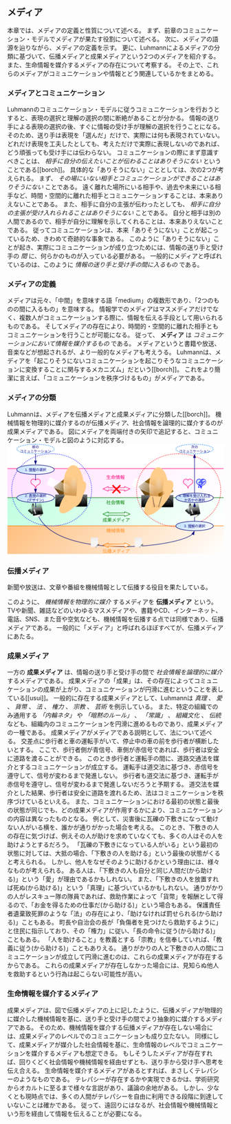 
## メディア
本章では、メディアの定義と性質について述べる。
まず、前章のコミュニケーション・モデルでメディアが果たす役割について述べる。
次に、メディアの語源を辿りながら、メディアの定義を示す。
更に、Luhmannによるメディアの分類に基づいて、伝播メディアと成果メディアという2つのメディアを紹介する。
また、生命情報を媒介するメディアの存在について考察する。
その上で、これらのメディアがコミュニケーションや情報とどう関連しているかをまとめる。

### メディアとコミュニケーション
Luhmannのコミュニケーション・モデルに従うコミュニケーションを行おうとすると、表現の選択と理解の選択の間に断絶があることが分かる。
情報の送り手による表現の選択の後、すぐに情報の受け手が理解の選択を行うことになる。
そのため、送り手は表現を「選んだ」だけで、実際には何も表現されていない。
どれだけ表現を工夫したとしても、考えただけで実際に表現しないのであれば、どう頑張っても受け手には伝わらない。
コミュニケーションの際にまず意識すべきことは、 *相手に自分の伝えたいことが伝わることはありそうにない* ということである\[[borch]\]。
具体的な「ありそうにない」こととしては、次の2つが考えられる。
まず、 *その場にいない相手とコミュニケーションができることはありそうにない* ことである。
遠く離れた場所にいる相手や、過去や未来にいる相手など、時間・空間的に離れた相手とコミュニケーションすることは、本来ありえないことである。
また、相手に自分の主張が伝わったとしても、 *相手に自分の主張が受け入れられることはありそうにない* ことである。
自分と相手は別の人間であるので、相手が自分に理解を示してくれることは、本来ありえないことである。
従ってコミュニケーションは、本来「ありそうにない」ことが起こっているため、きわめて奇跡的な事象である。
このように「ありそうにない」ことが起き、実際にコミュニケーションが成り立つためには、情報の送り手と受け手の *間* に、何らかのものが入っている必要がある。
一般的にメディアと呼ばれているのは、このように *情報の送り手と受け手の間に入るもの* である。

### メディアの定義
メディアは元々、「中間」を意味する語「medium」の複数形であり、「2つのものの間に入るもの」を意味する。
情報学でのメディアはマスメディアだけでなく、複数人がコミュニケーションする際に、情報を伝える手段として用いられるものである。
そしてメディアの存在により、時間的・空間的に離れた相手ともコミュニケーションを行うことが可能になる。
従って、 **メディア** は *コミュニケーションにおいて情報を媒介するもの* である。
メディアというと書籍や放送、音楽などが想起されるが、より一般的なメディアも考えうる。
Luhmannは、メディアを「起こりそうにないコミュニケーションを起こりそうなコミュニケーションに変換することに関与するメカニズム」だという\[[borch]\]。
これをより簡潔に言えば、「コミュニケーションを秩序づけるもの」がメディアである。

### メディアの分類
Luhmannは、メディアを伝播メディアと成果メディアに分類した\[[borch]\]。
機械情報を物理的に媒介するのが伝播メディア、社会情報を論理的に媒介するのが成果メディアである。
図にメディアを両端付きの矢印で追記すると、コミュニケーション・モデルと図のように対応する。
![Figure fig:model-media. Luhmannのコミュニケーション・モデルとメディアの対応](model-media.svg)

### 伝播メディア
新聞や放送は、文章や番組を機械情報として伝播する役目を果たしている。

このように、 *機械情報を物理的に媒介* するメディアを **伝播メディア** という。
TVや新聞、雑誌などのいわゆるマスメディアや、書籍やCD、インターネット、電話、SNS、また音や空気なども、機械情報を伝播する点では同様であり、伝播メディアである。
一般的に「メディア」と呼ばれるほぼすべてが、伝播メディアにあたる。

### 成果メディア
一方の **成果メディア** は、情報の送り手と受け手の間で *社会情報を論理的に媒介* するメディアである。
成果メディアの「成果」は、その存在によってコミュニケーションの成果が上がり、コミュニケーションが円滑に進むということを表している\[[usui]\]。
一般的に存在する成果メディアとして、Luhmannは *真理* 、 *愛* 、 *貨幣* 、 *法* 、 *権力* 、 *宗教* 、 *芸術* を例示している。
また、特定の組織でのみ通用する *「内輪ネタ」* や *「暗黙のルール」* 、 *「常識」* 、 *組織文化* 、 *伝統* なども、組織内のコミュニケーションを円滑に進めるものであり、成果メディアの一種である。
成果メディアがメディアである説明として、法について述べる。
交差点に歩行者と車の運転手がいて、停止中の車の前を歩行者が横断したいとする。
ここで、歩行者側が青信号、車側が赤信号であれば、歩行者は安全に道路を渡ることができる。
このとき歩行者と運転手の間に、道路交通法を媒介とするコミュニケーションが成立する。
運転手は道交法に基づき、赤信号を遵守して、信号が変わるまで発進しない。
歩行者も道交法に基づき、運転手が赤信号を遵守し、信号が変わるまで発進しないだろうと予期する。
道交法を媒介とした結果、歩行者は安全に道路を渡れるため、法はコミュニケーションを秩序づけているといえる。
また、コミュニケーションにおける最初の状態と最後の状態が同じでも、どの成果メディアが作用するかにより、コミュニケーションの内容は異なったものとなる。
例として、災害後に瓦礫の下敷きになって動けない人がいる横を、誰かが通りがかった場合を考える。
このとき、下敷きの人の存在に気づけば、例えその人が助けを求めていなくても、多くの人はその人を助けようとするだろう。
「瓦礫の下敷きになっている人がいる」という最初の状態に対しては、大抵の場合、「下敷きの人を助ける」という最後の状態がくると考えられる。
しかし、他人をなぜそのように助けるかという理由には、様々なものが考えられる。
ある人は、「下敷きの人も自分と同じ人間だ(から助ける)」という「愛」が理由であるかもしれない。
また、「下敷きの人を放置すれば死ぬ(から助ける)」という「真理」に基づいているかもしれない。
通りがかりの人がレスキュー隊の隊員であれば、救助作業によって「貨幣」を報酬として得るので、「お金を得るための仕事だ(から助ける)」という場合もある。
保護責任者遺棄致死罪のような「法」の存在により、「助けなければ罰せられる(から助ける)」こともある。
町長や自治会の長が「負傷者を見つけたら救助するように」と住民に指示しており、その「権力」に従い、「長の命令に従う(から助ける)」こともある。
「人を助けること」を教義とする「宗教」を信奉していれば、「教義に従う(から助ける)」こともありえる。
通りがかりの人と下敷きの人の間にコミュニケーションが成立して円滑に進むのは、これらの成果メディアが存在するからである。
これらの成果メディアが存在しなかった場合には、見知らぬ他人を救助するという行為は起こらない可能性が高い。

### 生命情報を媒介するメディア
成果メディアは、図で伝播メディアの上に記したように、伝播メディアが物理的に媒介した機械情報を基に、送り手と受け手の間でより抽象的に媒介するメディアである。
そのため、機械情報を媒介する伝播メディアが存在しない場合には、成果メディアのレベルでのコミュニケーションも成り立たない。
同様にして、成果メディアが媒介した社会情報を基に、生命情報のレベルでコミュニケーションを媒介するメディアも想定できる。
もしそうしたメディアが存在すれば、回りくどく社会情報や機械情報を経由せずとも、送り手から受け手へ思考を伝え合える。
生命情報を媒介するメディアがあるとすれば、まさしくテレパシーのようなものである。
テレパシーが存在するかや実現できるかは、学術研究からオカルトに至るまで様々な言説があり、議論の余地がある。
しかし、少なくとも現時点では、多くの人間がテレパシーを自由に利用できる段階に到達していないことは確かである。
従って、遠回りにはなるが、社会情報や機械情報という形を経由して情報を伝えることが必要になる。
